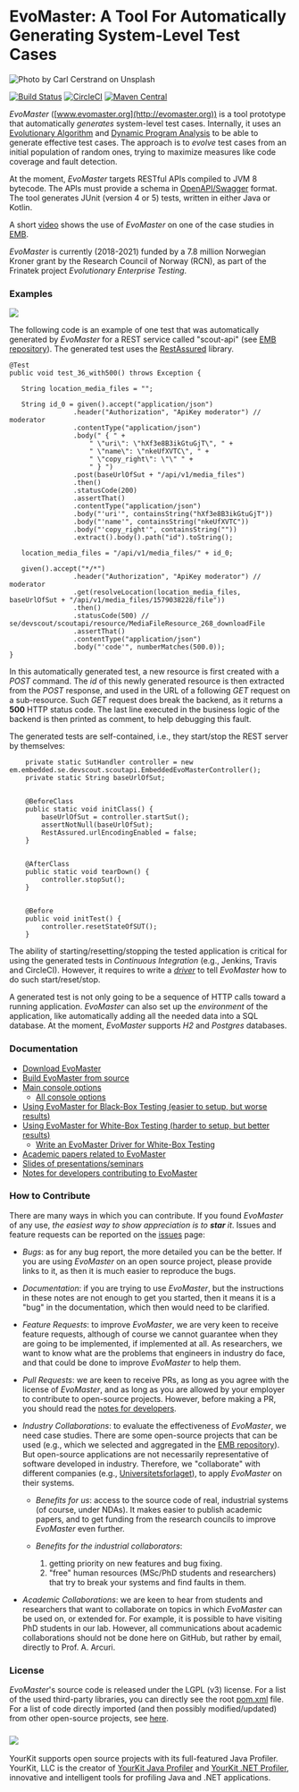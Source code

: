 # EvoMaster: A Tool For Automatically Generating System-Level Test Cases


![](docs/img/carl-cerstrand-136810_compressed.jpg  "Photo by Carl Cerstrand on Unsplash")

[![Build Status](https://travis-ci.org/EMResearch/EvoMaster.svg?branch=master)](https://travis-ci.org/EMResearch/EvoMaster)
[![CircleCI](https://circleci.com/gh/EMResearch/EvoMaster.svg?style=svg)](https://circleci.com/gh/EMResearch/EvoMaster)
[![Maven Central](https://maven-badges.herokuapp.com/maven-central/org.evomaster/evomaster-client-java/badge.svg)](https://maven-badges.herokuapp.com/maven-central/org.evomaster/evomaster-client-java)
<!---
Needs auth :(
[[JaCoCo]](https://circleci.com/api/v1.1/project/github/arcuri82/evomaster/latest/artifacts/0/home/circleci/evomaster-build/report/target/site/jacoco-aggregate/index.html)
-->

<!--
<b>HIRING</b>: we are hiring postdocs to work on this project.
For more information and for applying, see [here]().
<br>
-->

_EvoMaster_ ([www.evomaster.org](http://evomaster.org)) is a tool prototype 
that automatically *generates* system-level test cases.
Internally, it uses an [Evolutionary Algorithm](https://en.wikipedia.org/wiki/Evolutionary_algorithm) 
and [Dynamic Program Analysis](https://en.wikipedia.org/wiki/Dynamic_program_analysis)  to be 
able to generate effective test cases.
The approach is to *evolve* test cases from an initial population of 
random ones, trying to maximize measures like code coverage and fault detection.


At the moment, _EvoMaster_ targets RESTful APIs compiled to 
JVM 8 bytecode.
The APIs must provide a schema in [OpenAPI/Swagger](https://swagger.io) format.
The tool generates JUnit (version 4 or 5) tests, written in either Java or Kotlin.


A short [video](https://youtu.be/7zTLUlH-BNI) shows the use of _EvoMaster_ on one of the 
case studies in [EMB](https://github.com/EMResearch/EMB). 


_EvoMaster_ is currently (2018-2021) funded by a 7.8 million Norwegian Kroner grant 
by the Research Council of Norway (RCN), as part of the 
Frinatek project <i>Evolutionary Enterprise Testing</i>.  




### Examples

![](docs/img/evomaster_console.png)


The following code is an example of one test that was automatically
generated by _EvoMaster_ for a REST service called 
"scout-api" (see [EMB repository](https://github.com/EMResearch/EMB)).
The generated test uses the [RestAssured](https://github.com/rest-assured/rest-assured) library.

```
@Test
public void test_36_with500() throws Exception {
        
   String location_media_files = "";
        
   String id_0 = given().accept("application/json")
                .header("Authorization", "ApiKey moderator") // moderator
                .contentType("application/json")
                .body(" { " + 
                    " \"uri\": \"hXf3e8B3ikGtuGjT\", " + 
                    " \"name\": \"nkeUfXVTC\", " + 
                    " \"copy_right\": \"\" " + 
                    " } ")
                .post(baseUrlOfSut + "/api/v1/media_files")
                .then()
                .statusCode(200)
                .assertThat()
                .contentType("application/json")
                .body("'uri'", containsString("hXf3e8B3ikGtuGjT"))
                .body("'name'", containsString("nkeUfXVTC"))
                .body("'copy_right'", containsString(""))
                .extract().body().path("id").toString();
                
   location_media_files = "/api/v1/media_files/" + id_0;
        
   given().accept("*/*")
                .header("Authorization", "ApiKey moderator") // moderator
                .get(resolveLocation(location_media_files, baseUrlOfSut + "/api/v1/media_files/1579038228/file"))
                .then()
                .statusCode(500) // se/devscout/scoutapi/resource/MediaFileResource_268_downloadFile
                .assertThat()
                .contentType("application/json")
                .body("'code'", numberMatches(500.0));
}
```

In this automatically generated test, a new resource is first created with a _POST_ command.
The _id_ of this newly generated resource is then extracted from the _POST_ response, and used in the URL
of a following _GET_ request on a sub-resource.
Such _GET_ request does break the backend, as it returns a __500__ HTTP status code.
The last line executed in the business logic of the backend is then printed as comment, to help debugging this fault.    


The generated tests are self-contained, i.e., they 
start/stop the REST server by themselves:

```
    private static SutHandler controller = new em.embedded.se.devscout.scoutapi.EmbeddedEvoMasterController();
    private static String baseUrlOfSut;
    
    
    @BeforeClass
    public static void initClass() {
        baseUrlOfSut = controller.startSut();
        assertNotNull(baseUrlOfSut);
        RestAssured.urlEncodingEnabled = false;
    }
    
    
    @AfterClass
    public static void tearDown() {
        controller.stopSut();
    }
    
    
    @Before
    public void initTest() {
        controller.resetStateOfSUT();
    }
```

The ability of starting/resetting/stopping the tested application is critical for using the generated 
tests in _Continuous Integration_ (e.g., Jenkins, Travis and CircleCI).
However, it requires to write a [_driver_](docs/write_driver.md) to tell _EvoMaster_ how to do 
such start/reset/stop.
  

A generated test is not only going to be a sequence of HTTP calls toward a running application.
_EvoMaster_ can also set up the _environment_ of the application, like automatically adding all the
needed data into a SQL database.
At the moment, _EvoMaster_ supports _H2_ and _Postgres_ databases.



### Documentation


* [Download EvoMaster](docs/download.md)
* [Build EvoMaster from source](docs/build.md)
* [Main console options](docs/options_main.md)
    * [All console options](docs/options_all.md)
* [Using EvoMaster for Black-Box Testing (easier to setup, but worse results)](docs/blackbox.md)
* [Using EvoMaster for White-Box Testing (harder to setup, but better results)](docs/whitebox.md)
    * [Write an EvoMaster Driver for White-Box Testing](docs/write_driver.md)
* [Academic papers related to EvoMaster](docs/publications.md)
* [Slides of presentations/seminars](docs/presentations.md)
* [Notes for developers contributing to EvoMaster](docs/for_developers.md)



### How to Contribute

There are many ways in which you can contribute.
If you found _EvoMaster_ of any use, _the easiest
way to show appreciation is to **star** it_.
Issues and feature requests can be reported on
the [issues](https://github.com/EMResearch/EvoMaster/issues) page:  
  
* *Bugs*: as for any bug report, the more detailed
  you can be the better.
  If you are using _EvoMaster_ on an open source project,
  please provide links to it, as then it is much easier
  to reproduce the bugs.
  
* *Documentation*: if you are trying to use _EvoMaster_, but the instructions
  in these notes are not enough to get you started, 
  then it means it is a "bug" in the documentation, which then would need
  to be clarified. 
  
* *Feature Requests*: to improve _EvoMaster_,
  we are very keen to receive feature requests, although of course we cannot
  guarantee when they are going to be implemented, if implemented at all. 
  As researchers, we want to know what are the problems that engineers in industry
  do face, and that could be done to improve _EvoMaster_ to help them.
  
  
* *Pull Requests*: we are keen to receive PRs, as long as you agree
  with the license of _EvoMaster_, and as long as you are allowed by your employer to contribute
  to open-source projects. However, before making a PR, you should read
  the [notes for developers](docs/for_developers.md).  


* *Industry Collaborations*: to evaluate the effectiveness of _EvoMaster_, we need case studies.
  There are some open-source projects that can be used (e.g., which we selected and aggregated in the
  [EMB repository](https://github.com/EMResearch/EMB)).
  But open-source applications are not necessarily representative of software developed in industry.
  Therefore, we "collaborate" with different companies (e.g., [Universitetsforlaget](https://www.universitetsforlaget.no/)),
  to apply _EvoMaster_ on their systems.
      
  * *Benefits for us*: access to the source code of real, industrial systems (of course, under NDAs). 
    It makes easier to publish academic papers, and to get funding from the research councils
    to improve _EvoMaster_ even further.  
  * *Benefits for the industrial collaborators*: 
    
    1. getting priority on new features and bug fixing.
    2. "free" human resources (MSc/PhD students and researchers) that try to break your systems and
        find faults in them.    
    
* *Academic Collaborations*: we are keen to hear from students and researchers that want to 
  collaborate on topics in which _EvoMaster_ can be used on, or extended for.
  For example, it is possible to have visiting PhD students in our lab.
  However, all communications about academic collaborations should not be done here on GitHub,
  but rather by email, directly to Prof. A. Arcuri. 




### License
_EvoMaster_'s source code is released under the LGPL (v3) license.
For a list of the used third-party libraries, you can directly see the root [pom.xml](./pom.xml) file.
For a list of code directly imported (and then possibly modified/updated) from 
other open-source projects, see [here](./docs/reused_code.md).


### ![](https://www.yourkit.com/images/yklogo.png)

YourKit supports open source projects with its full-featured Java Profiler.
YourKit, LLC is the creator of 
<a href="https://www.yourkit.com/java/profiler/">YourKit Java Profiler</a>
and 
<a href="https://www.yourkit.com/.net/profiler/">YourKit .NET Profiler</a>,
innovative and intelligent tools for profiling Java and .NET applications.


